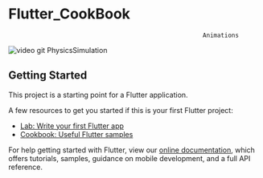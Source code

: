 # Flutter_CookBook 

                                                          Animations

![video git PhysicsSimulation](https://user-images.githubusercontent.com/26884820/78318519-55ba1480-753b-11ea-8760-bacee482d8a5.gif)





## Getting Started

This project is a starting point for a Flutter application.

A few resources to get you started if this is your first Flutter project:

- [Lab: Write your first Flutter app](https://flutter.dev/docs/get-started/codelab)
- [Cookbook: Useful Flutter samples](https://flutter.dev/docs/cookbook)

For help getting started with Flutter, view our
[online documentation](https://flutter.dev/docs), which offers tutorials,
samples, guidance on mobile development, and a full API reference.
